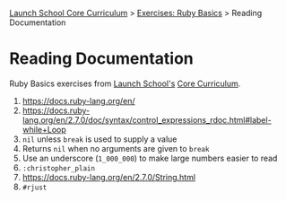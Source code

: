 [Launch School Core Curriculum][readme] >
[Exercises: Ruby Basics][ruby-basics] >
Reading Documentation

# Reading Documentation

Ruby Basics exercises from [Launch School's][launch-school] [Core Curriculum][core-curriculum].

1. https://docs.ruby-lang.org/en/
2. https://docs.ruby-lang.org/en/2.7.0/doc/syntax/control_expressions_rdoc.html#label-while+Loop
3. `nil` unless `break` is used to supply a value
4. Returns `nil` when no arguments are given to `break`
5. Use an underscore (`1_000_000`) to make large numbers easier to read
6. `:christopher_plain`
7. https://docs.ruby-lang.org/en/2.7.0/String.html
8. `#rjust`

[readme]: /README.md
[ruby-basics]: ruby-basics-contents.md
[core-curriculum]: https://launchschool.com/courses
[launch-school]: https://launchschool.com
